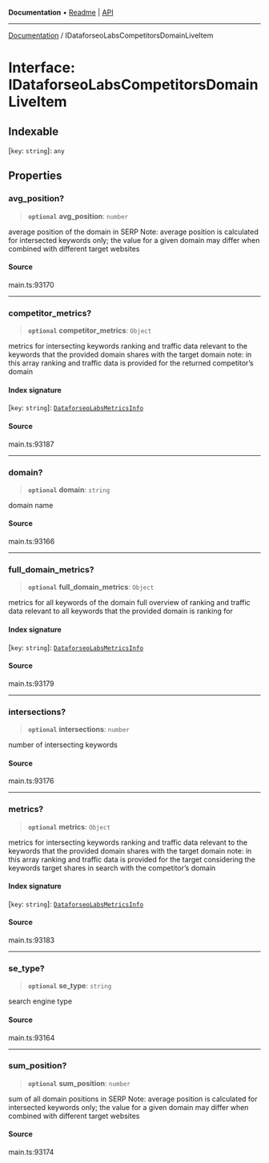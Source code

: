 **Documentation** • [Readme](../README.md) \| [API](../globals.md)

***

[Documentation](../README.md) / IDataforseoLabsCompetitorsDomainLiveItem

# Interface: IDataforseoLabsCompetitorsDomainLiveItem

## Indexable

 \[`key`: `string`\]: `any`

## Properties

### avg\_position?

> **`optional`** **avg\_position**: `number`

average position of the domain in SERP
Note: average position is calculated for intersected keywords only;
the value for a given domain may differ when combined with different target websites

#### Source

main.ts:93170

***

### competitor\_metrics?

> **`optional`** **competitor\_metrics**: `Object`

metrics for intersecting keywords
ranking and traffic data relevant to the keywords that the provided domain shares with the target domain
note: in this array ranking and traffic data is provided for the returned competitor’s domain

#### Index signature

 \[`key`: `string`\]: [`DataforseoLabsMetricsInfo`](../classes/DataforseoLabsMetricsInfo.md)

#### Source

main.ts:93187

***

### domain?

> **`optional`** **domain**: `string`

domain name

#### Source

main.ts:93166

***

### full\_domain\_metrics?

> **`optional`** **full\_domain\_metrics**: `Object`

metrics for all keywords of the domain
full overview of ranking and traffic data relevant to all keywords that the provided domain is ranking for

#### Index signature

 \[`key`: `string`\]: [`DataforseoLabsMetricsInfo`](../classes/DataforseoLabsMetricsInfo.md)

#### Source

main.ts:93179

***

### intersections?

> **`optional`** **intersections**: `number`

number of intersecting keywords

#### Source

main.ts:93176

***

### metrics?

> **`optional`** **metrics**: `Object`

metrics for intersecting keywords
ranking and traffic data relevant to the keywords that the provided domain shares with the target domain
note: in this array ranking and traffic data is provided for the target considering the keywords target shares in search with the competitor’s domain

#### Index signature

 \[`key`: `string`\]: [`DataforseoLabsMetricsInfo`](../classes/DataforseoLabsMetricsInfo.md)

#### Source

main.ts:93183

***

### se\_type?

> **`optional`** **se\_type**: `string`

search engine type

#### Source

main.ts:93164

***

### sum\_position?

> **`optional`** **sum\_position**: `number`

sum of all domain positions in SERP
Note: average position is calculated for intersected keywords only;
the value for a given domain may differ when combined with different target websites

#### Source

main.ts:93174
